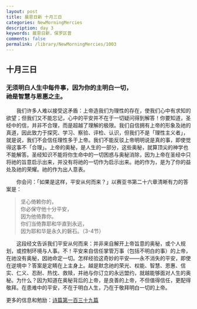 ```yaml
---
layout: post
title: 晨恩日新 十月三日
categories: NewMorningMercies
description: day 3
keywords: 晨恩日新，保罗区普
comments: false
permalink: /library/NewMorningMercies/1003
---
```


## 十月三日

### 无须明白人生中每件事，因为你的主明白一切， <br> 祂是智慧与恩惠之主。

&emsp;&emsp;我们许多人难以接受这矛盾：上帝造我们为理性的存在，使我们心中有求知的欲望；但我们又不能忘记，心中的平安并不在于一切疑问得到解答！你要知道，圣经中的信，并非不合理，而是超越了理解的极限。我们自信拥有上帝的形象及祂的真道，因此致力于探究、学习、察验、评检、认识，但我们不是「理性主义者」，就是说，我们不会信任理性多于上帝。我们不能反驳上帝明明说是真的事，即使觉得这事不「合理」。上帝的奥秘，是人生的一部分，这些奥秘，就算顶尖的神学也不能解答。圣经知识不能将你生命中的一切困惑与奥秘消除，因为上帝在圣经中只将祂的旨意启示出来，并没有将祂的一切作为启示出来。祂的作为，是为了你的益处及祂的荣耀。祂的作为出人意表。

&emsp;&emsp;你会问：「如果是这样，平安从何而来？」以赛亚书第二十六章清晰有力的答案是：

> 坚心倚赖你的，<br>
你必保守他十分平安，<br>
因为他倚靠你。<br>
你们当倚靠耶和华直到永远，<br>
因为耶和华是永久的磐石。（3-4节）

&emsp;&emsp;这段经文告诉我们平安从何而来：并非来自解开上帝旨意的奥秘，或个人规划，或控制环境与人事。不！平安来自信任掌管万事（包括不明白的事）的上帝，在祂没有奥秘，因祂命定一切。怎样经验这奇妙的平安——永不消失的平安，即使在逆境中？答案是定睛在上主身上。越是默念祂的荣光、权能、智慧、恩惠、信实、仁义、忍耐、热忱、救赎，并祂与你订立的永远盟约，就越能够面对人生的奥秘。为什么？因为知道在奥秘背后的上帝，是良善的上帝，不但值得信任，更配得敬拜。在患难中的平安，不在于明白人生，乃在于敬拜明白一切的上帝。

更多的信息和勉励：[诗篇第一百三十九篇]()
